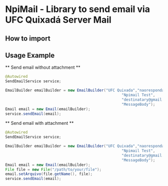 # NpiMail - Library to send email via UFC Quixadá Server Mail #

## How to import ##

## Usage Example ##

** Send email without attachment ** 
~~~java
@Autowired
SendEmailService service;

EmailBuilder emailBuilder = new EmailBuilder("UFC Quixada","naoresponda@quixada.ufc.br",
													"Npimail Test", 
													"destinatary@gmail.com", 
													"MessageBody");
Email email = new Email(emailBuilder);
service.sendEmail(email);
~~~

** Send email with attachment ** 
~~~java
@Autowired
SendEmailService service;

EmailBuilder emailBuilder = new EmailBuilder("UFC Quixada","naoresponda@quixada.ufc.br",
													"Npimail Test", 
													"destinatary@gmail.com", 
													"MessageBody");
Email email = new Email(emailBuilder);
File file = new File("/path/to/your/file");
email.setArquivo(file.getName(), file);
service.sendEmail(email);
~~~